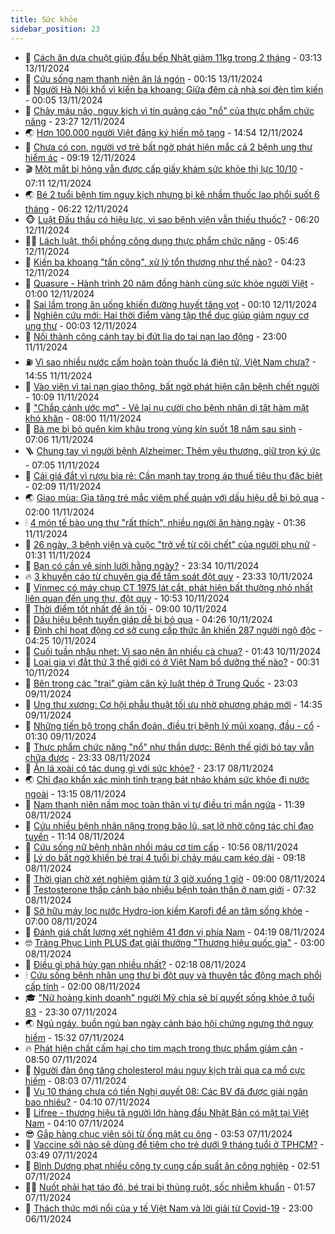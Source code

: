 ```yaml
---
title: Sức khỏe
sidebar_position: 23
---
```


<!-- dantri-suc-khoe:START -->
- 🤔 [Cách ăn dưa chuột giúp đầu bếp Nhật giảm 11kg trong 2 tháng](https://dantri.com.vn/suc-khoe/cach-an-dua-chuot-giup-dau-bep-nhat-giam-11kg-trong-2-thang-20241113080037682.htm) - 03:13 13/11/2024
- 🚦 [Cứu sống nam thanh niên ăn lá ngón](https://dantri.com.vn/suc-khoe/cuu-song-nam-thanh-nien-an-la-ngon-20241112224049909.htm) - 00:15 13/11/2024
- 🤖 [Người Hà Nội khổ vì kiến ba khoang: Giữa đêm cả nhà soi đèn tìm kiến](https://dantri.com.vn/suc-khoe/nguoi-ha-noi-kho-vi-kien-ba-khoang-giua-dem-ca-nha-soi-den-tim-kien-20241112220300722.htm) - 00:05 13/11/2024
- 🐻 [Chảy máu não, nguy kịch vì tin quảng cáo &quot;nổ&quot; của thực phẩm chức năng](https://dantri.com.vn/suc-khoe/chay-mau-nao-nguy-kich-vi-tin-quang-cao-no-cua-thuc-pham-chuc-nang-20241112120114161.htm) - 23:27 12/11/2024
- 🌏 [Hơn 100.000 người Việt đăng ký hiến mô tạng](https://dantri.com.vn/suc-khoe/hon-100000-nguoi-viet-dang-ky-hien-mo-tang-20241112215343606.htm) - 14:54 12/11/2024
- 👺 [Chưa có con, người vợ trẻ bất ngờ phát hiện mắc cả 2 bệnh ung thư hiểm ác](https://dantri.com.vn/suc-khoe/chua-co-con-nguoi-vo-tre-bat-ngo-phat-hien-mac-ca-2-benh-ung-thu-hiem-ac-20241112151805196.htm) - 09:19 12/11/2024
- 🎬 [Một mắt bị hỏng vẫn được cấp giấy khám sức khỏe thị lực 10/10](https://dantri.com.vn/suc-khoe/mot-mat-bi-hong-van-duoc-cap-giay-kham-suc-khoe-thi-luc-1010-20241112115509229.htm) - 07:11 12/11/2024
- 🌏 [Bé 2 tuổi bệnh tim nguy kịch nhưng bị kê nhầm thuốc lao phổi suốt 6 tháng](https://dantri.com.vn/suc-khoe/be-2-tuoi-benh-tim-nguy-kich-nhung-bi-ke-nham-thuoc-lao-phoi-suot-6-thang-20241112125728377.htm) - 06:22 12/11/2024
- 🐵 [Luật Đấu thầu có hiệu lực, vì sao bệnh viện vẫn thiếu thuốc?](https://dantri.com.vn/suc-khoe/luat-dau-thau-co-hieu-luc-vi-sao-benh-vien-van-thieu-thuoc-20241112130639880.htm) - 06:20 12/11/2024
- 👨‍🏫 [Lách luật, thổi phồng công dụng thực phẩm chức năng](https://dantri.com.vn/suc-khoe/lach-luat-thoi-phong-cong-dung-thuc-pham-chuc-nang-20241112123746364.htm) - 05:46 12/11/2024
- 🤗 [Kiến ba khoang &quot;tấn công&quot;, xử lý tổn thương như thế nào?](https://dantri.com.vn/suc-khoe/kien-ba-khoang-tan-cong-xu-ly-ton-thuong-nhu-the-nao-20241112112336889.htm) - 04:23 12/11/2024
- 🫶 [Quasure - Hành trình 20 năm đồng hành cùng sức khỏe người Việt](https://dantri.com.vn/suc-khoe/quasure-hanh-trinh-20-nam-dong-hanh-cung-suc-khoe-nguoi-viet-20241111223455931.htm) - 01:00 12/11/2024
- 🙉 [Sai lầm trong ăn uống khiến đường huyết tăng vọt](https://dantri.com.vn/suc-khoe/sai-lam-trong-an-uong-khien-duong-huyet-tang-vot-20241111201502305.htm) - 00:10 12/11/2024
- 🦅 [Nghiên cứu mới: Hai thời điểm vàng tập thể dục giúp giảm nguy cơ ung thư](https://dantri.com.vn/suc-khoe/nghien-cuu-moi-hai-thoi-diem-vang-tap-the-duc-giup-giam-nguy-co-ung-thu-20241111135656703.htm) - 00:03 12/11/2024
- 🐘 [Nối thành công cánh tay bị đứt lìa do tai nạn lao động](https://dantri.com.vn/suc-khoe/noi-thanh-cong-canh-tay-bi-dut-lia-do-tai-nan-lao-dong-20241111163221121.htm) - 23:00 11/11/2024
- ⛽️ [Vì sao nhiều nước cấm hoàn toàn thuốc lá điện tử, Việt Nam chưa?](https://dantri.com.vn/suc-khoe/vi-sao-nhieu-nuoc-cam-hoan-toan-thuoc-la-dien-tu-viet-nam-chua-20241111184537098.htm) - 14:55 11/11/2024
- 🤡 [Vào viện vì tai nạn giao thông, bất ngờ phát hiện căn bệnh chết người](https://dantri.com.vn/suc-khoe/vao-vien-vi-tai-nan-giao-thong-bat-ngo-phat-hien-can-benh-chet-nguoi-20241111170856986.htm) - 10:09 11/11/2024
- 💼 [&quot;Chắp cánh ước mơ&quot; - Vẽ lại nụ cười cho bệnh nhân dị tật hàm mặt khó khăn](https://dantri.com.vn/suc-khoe/chap-canh-uoc-mo-ve-lai-nu-cuoi-cho-benh-nhan-di-tat-ham-mat-kho-khan-20241110190210955.htm) - 08:00 11/11/2024
- 🤔 [Bà mẹ bị bỏ quên kim khâu trong vùng kín suốt 18 năm sau sinh](https://dantri.com.vn/suc-khoe/ba-me-bi-bo-quen-kim-khau-trong-vung-kin-suot-18-nam-sau-sinh-20241111134219829.htm) - 07:06 11/11/2024
- 🪜 [Chung tay vì người bệnh Alzheimer: Thêm yêu thương, giữ trọn ký ức](https://dantri.com.vn/suc-khoe/chung-tay-vi-nguoi-benh-alzheimer-them-yeu-thuong-giu-tron-ky-uc-20241111133641624.htm) - 07:05 11/11/2024
- 📝 [Cái giá đắt vì rượu bia rẻ: Cần mạnh tay trong áp thuế tiêu thụ đặc biệt](https://dantri.com.vn/suc-khoe/cai-gia-dat-vi-ruou-bia-re-can-manh-tay-trong-ap-thue-tieu-thu-dac-biet-20241029104223221.htm) - 02:09 11/11/2024
- 🌏 [Giao mùa: Gia tăng trẻ mắc viêm phế quản với dấu hiệu dễ bị bỏ qua](https://dantri.com.vn/suc-khoe/giao-mua-gia-tang-tre-mac-viem-phe-quan-voi-dau-hieu-de-bi-bo-qua-20241107144136825.htm) - 02:00 11/11/2024
- 🕯 [4 món tế bào ung thư &quot;rất thích&quot;, nhiều người ăn hàng ngày](https://dantri.com.vn/suc-khoe/4-mon-te-bao-ung-thu-rat-thich-nhieu-nguoi-an-hang-ngay-20241111073608804.htm) - 01:36 11/11/2024
- 🦍 [26 ngày, 3 bệnh viện và cuộc &quot;trở về từ cõi chết&quot; của người phụ nữ](https://dantri.com.vn/suc-khoe/26-ngay-3-benh-vien-va-cuoc-tro-ve-tu-coi-chet-cua-nguoi-phu-nu-20241110172204349.htm) - 01:31 11/11/2024
- 🌈 [Bạn có cần vệ sinh lưỡi hằng ngày?](https://dantri.com.vn/suc-khoe/ban-co-can-ve-sinh-luoi-hang-ngay-20241110205716966.htm) - 23:34 10/11/2024
- 🔥 [3 khuyến cáo từ chuyên gia để tầm soát đột quỵ](https://dantri.com.vn/suc-khoe/3-khuyen-cao-tu-chuyen-gia-de-tam-soat-dot-quy-20241110230856993.htm) - 23:33 10/11/2024
- 🌊 [Vinmec có máy chụp CT 1975 lát cắt, phát hiện bất thường nhỏ nhất liên quan đến ung thư, đột quỵ](https://dantri.com.vn/suc-khoe/vinmec-co-may-chup-ct-1975-lat-cat-phat-hien-bat-thuong-nho-nhat-lien-quan-den-ung-thu-dot-quy-20241110163347737.htm) - 10:53 10/11/2024
- 🚦 [Thời điểm tốt nhất để ăn tối](https://dantri.com.vn/suc-khoe/thoi-diem-tot-nhat-de-an-toi-20241108210938321.htm) - 09:00 10/11/2024
- 🤖 [Dấu hiệu bệnh tuyến giáp dễ bị bỏ qua](https://dantri.com.vn/suc-khoe/dau-hieu-benh-tuyen-giap-de-bi-bo-qua-20241108215310486.htm) - 04:26 10/11/2024
- 🤡 [Đình chỉ hoạt động cơ sở cung cấp thức ăn khiến 287 người ngộ độc](https://dantri.com.vn/suc-khoe/dinh-chi-hoat-dong-co-so-cung-cap-thuc-an-khien-287-nguoi-ngo-doc-20241110101557333.htm) - 04:25 10/11/2024
- 💂 [Cuối tuần nhậu nhẹt: Vì sao nên ăn nhiều cà chua?](https://dantri.com.vn/suc-khoe/cuoi-tuan-nhau-nhet-vi-sao-nen-an-nhieu-ca-chua-20241109101135623.htm) - 01:43 10/11/2024
- 🦄 [Loại gia vị đắt thứ 3 thế giới có ở Việt Nam bổ dưỡng thế nào?](https://dantri.com.vn/suc-khoe/loai-gia-vi-dat-thu-3-the-gioi-co-o-viet-nam-bo-duong-the-nao-20241109070814004.htm) - 00:31 10/11/2024
- 🧠 [Bên trong các &quot;trại&quot; giảm cân kỷ luật thép ở Trung Quốc](https://dantri.com.vn/suc-khoe/ben-trong-cac-trai-giam-can-ky-luat-thep-o-trung-quoc-20241108214350530.htm) - 23:03 09/11/2024
- 🤖 [Ung thư xương: Cơ hội phẫu thuật tối ưu nhờ phương pháp mới](https://dantri.com.vn/suc-khoe/ung-thu-xuong-co-hoi-phau-thuat-toi-uu-nho-phuong-phap-moi-20241109183402109.htm) - 14:35 09/11/2024
- 💼 [Những tiến bộ trong chẩn đoán, điều trị bệnh lý mũi xoang, đầu - cổ](https://dantri.com.vn/suc-khoe/nhung-tien-bo-trong-chan-doan-dieu-tri-benh-ly-mui-xoang-dau-co-20241108152917271.htm) - 01:30 09/11/2024
- 🧰 [Thực phẩm chức năng &quot;nổ&quot; như thần dược: Bệnh thế giới bó tay vẫn chữa được](https://dantri.com.vn/suc-khoe/thuc-pham-chuc-nang-no-nhu-than-duoc-benh-the-gioi-bo-tay-van-chua-duoc-20241108162644240.htm) - 23:33 08/11/2024
- 🎉 [Ăn lá xoài có tác dụng gì với sức khỏe?](https://dantri.com.vn/suc-khoe/an-la-xoai-co-tac-dung-gi-voi-suc-khoe-20241108204631013.htm) - 23:17 08/11/2024
- 🌏 [Chỉ đạo khẩn xác minh tình trạng bát nháo khám sức khỏe đi nước ngoài](https://dantri.com.vn/suc-khoe/chi-dao-khan-xac-minh-tinh-trang-bat-nhao-kham-suc-khoe-di-nuoc-ngoai-20241108200238497.htm) - 13:15 08/11/2024
- 📝 [Nam thanh niên nấm mọc toàn thân vì tự điều trị mẩn ngứa](https://dantri.com.vn/suc-khoe/nam-thanh-nien-nam-moc-toan-than-vi-tu-dieu-tri-man-ngua-20241108183926996.htm) - 11:39 08/11/2024
- 🧠 [Cứu nhiều bệnh nhân nặng trong bão lũ, sạt lở nhờ công tác chỉ đạo tuyến](https://dantri.com.vn/suc-khoe/cuu-nhieu-benh-nhan-nang-trong-bao-lu-sat-lo-nho-cong-tac-chi-dao-tuyen-20241108181406787.htm) - 11:14 08/11/2024
- 🚀 [Cứu sống nữ bệnh nhân nhồi máu cơ tim cấp](https://dantri.com.vn/suc-khoe/cuu-song-nu-benh-nhan-nhoi-mau-co-tim-cap-20241108144715350.htm) - 10:56 08/11/2024
- 💯 [Lý do bất ngờ khiến bé trai 4 tuổi bị chảy máu cam kéo dài](https://dantri.com.vn/suc-khoe/ly-do-bat-ngo-khien-be-trai-4-tuoi-bi-chay-mau-cam-keo-dai-20241108152938258.htm) - 09:18 08/11/2024
- 🫶 [Thời gian chờ xét nghiệm giảm từ 3 giờ xuống 1 giờ](https://dantri.com.vn/suc-khoe/thoi-gian-cho-xet-nghiem-giam-tu-3-gio-xuong-1-gio-20241108160018364.htm) - 09:00 08/11/2024
- 👹 [Testosterone thấp cảnh báo nhiều bệnh toàn thân ở nam giới](https://dantri.com.vn/suc-khoe/testosterone-thap-canh-bao-nhieu-benh-toan-than-o-nam-gioi-20241108115116339.htm) - 07:32 08/11/2024
- 🤩 [Sở hữu máy lọc nước Hydro-ion kiềm Karofi để an tâm sống khỏe](https://dantri.com.vn/suc-khoe/so-huu-may-loc-nuoc-hydro-ion-kiem-karofi-de-an-tam-song-khoe-20241108105406363.htm) - 07:00 08/11/2024
- 🌊 [Đánh giá chất lượng xét nghiệm 41 đơn vị phía Nam](https://dantri.com.vn/suc-khoe/danh-gia-chat-luong-xet-nghiem-41-don-vi-phia-nam-20241108110029219.htm) - 04:19 08/11/2024
- 🤓 [Tràng Phục Linh PLUS đạt giải thưởng &quot;Thương hiệu quốc gia&quot;](https://dantri.com.vn/suc-khoe/trang-phuc-linh-plus-dat-giai-thuong-thuong-hieu-quoc-gia-20241108093639267.htm) - 03:00 08/11/2024
- 🌝 [Điều gì phá hủy gan nhiều nhất?](https://dantri.com.vn/suc-khoe/dieu-gi-pha-huy-gan-nhieu-nhat-20241107212525445.htm) - 02:18 08/11/2024
- 🕯 [Cứu sống bệnh nhân ung thư bị đột quỵ và thuyên tắc động mạch phổi cấp tính](https://dantri.com.vn/suc-khoe/cuu-song-benh-nhan-ung-thu-bi-dot-quy-va-thuyen-tac-dong-mach-phoi-cap-tinh-20241107180844374.htm) - 02:00 08/11/2024
- 🎓 [&quot;Nữ hoàng kinh doanh&quot; người Mỹ chia sẻ bí quyết sống khỏe ở tuổi 83](https://dantri.com.vn/suc-khoe/nu-hoang-kinh-doanh-nguoi-my-chia-se-bi-quyet-song-khoe-o-tuoi-83-20241106211346525.htm) - 23:30 07/11/2024
- 🌏 [Ngủ ngáy, buồn ngủ ban ngày cảnh báo hội chứng ngưng thở nguy hiểm](https://dantri.com.vn/suc-khoe/ngu-ngay-buon-ngu-ban-ngay-canh-bao-hoi-chung-ngung-tho-nguy-hiem-20241107223226585.htm) - 15:32 07/11/2024
- 🔥 [Phát hiện chất cấm hại cho tim mạch trong thực phẩm giảm cân](https://dantri.com.vn/suc-khoe/phat-hien-chat-cam-hai-cho-tim-mach-trong-thuc-pham-giam-can-20241107155019782.htm) - 08:50 07/11/2024
- 📝 [Người đàn ông tăng cholesterol máu nguy kịch trải qua ca mổ cực hiếm](https://dantri.com.vn/suc-khoe/nguoi-dan-ong-tang-cholesterol-mau-nguy-kich-trai-qua-ca-mo-cuc-hiem-20241107140637117.htm) - 08:03 07/11/2024
- 🧠 [Vụ 10 tháng chưa có tiền Nghị quyết 08: Các BV đã được giải ngân bao nhiêu?](https://dantri.com.vn/suc-khoe/vu-10-thang-chua-co-tien-nghi-quyet-08-cac-bv-da-duoc-giai-ngan-bao-nhieu-20241107104848502.htm) - 04:10 07/11/2024
- 🦅 [Lifree - thương hiệu tã người lớn hàng đầu Nhật Bản có mặt tại Việt Nam](https://dantri.com.vn/suc-khoe/lifree-thuong-hieu-ta-nguoi-lon-hang-dau-nhat-ban-co-mat-tai-viet-nam-20241107101735627.htm) - 04:10 07/11/2024
- 😎 [Gắp hàng chục viên sỏi từ ống mật cụ ông](https://dantri.com.vn/suc-khoe/gap-hang-chuc-vien-soi-tu-ong-mat-cu-ong-20241107091905113.htm) - 03:53 07/11/2024
- 🎉 [Vaccine sởi nào sẽ dùng để tiêm cho trẻ dưới 9 tháng tuổi ở TPHCM?](https://dantri.com.vn/suc-khoe/vaccine-soi-nao-se-dung-de-tiem-cho-tre-duoi-9-thang-tuoi-o-tphcm-20241107091532546.htm) - 03:49 07/11/2024
- 🫣 [Bình Dương phạt nhiều công ty cung cấp suất ăn công nghiệp](https://dantri.com.vn/suc-khoe/binh-duong-phat-nhieu-cong-ty-cung-cap-suat-an-cong-nghiep-20241107083949481.htm) - 02:51 07/11/2024
- 🧑‍🏫 [Nuốt phải hạt táo đỏ, bé trai bị thủng ruột, sốc nhiễm khuẩn](https://dantri.com.vn/suc-khoe/nuot-phai-hat-tao-do-be-trai-bi-thung-ruot-soc-nhiem-khuan-20241106223829344.htm) - 01:57 07/11/2024
- 🥷 [Thách thức mới nổi của y tế Việt Nam và lời giải từ Covid-19](https://dantri.com.vn/suc-khoe/thach-thuc-moi-noi-cua-y-te-viet-nam-va-loi-giai-tu-covid-19-20241105061952073.htm) - 23:00 06/11/2024<!-- dantri-suc-khoe:END -->
